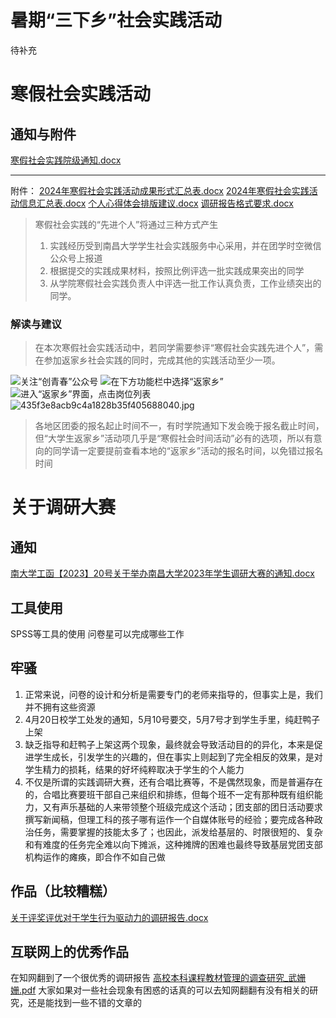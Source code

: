 # 暑期“三下乡”社会实践活动
待补充
# 寒假社会实践活动
## 通知与附件
[寒假社会实践院级通知.docx](https://www.yuque.com/attachments/yuque/0/2024/docx/35855942/1713254511818-13a09cc4-ac57-409f-ae71-755596518cff.docx)

---

附件：
[2024年寒假社会实践活动成果形式汇总表.docx](https://www.yuque.com/attachments/yuque/0/2024/docx/35855942/1713254511815-cd0a0437-5448-47de-b596-d787f9228287.docx)
[2024年寒假社会实践活动信息汇总表.docx](https://www.yuque.com/attachments/yuque/0/2024/docx/35855942/1713254511823-dac2c303-03b8-40a5-b398-ca4d558ab756.docx)
[个人心得体会排版建议.docx](https://www.yuque.com/attachments/yuque/0/2024/docx/35855942/1713254511931-f2389e34-5345-4d90-b363-fc83d75795ab.docx)
[调研报告格式要求.docx](https://www.yuque.com/attachments/yuque/0/2024/docx/35855942/1713254512024-882d4323-3292-41ba-ae20-eac1de5216bb.docx)
> 寒假社会实践的“先进个人”将通过三种方式产生
> 1. 实践经历受到南昌大学学生社会实践服务中心采用，并在团学时空微信公众号上报道
> 2. 根据提交的实践成果材料，按照比例评选一批实践成果突出的同学
> 3. 从学院寒假社会实践负责人中评选一批工作认真负责，工作业绩突出的同学。

### 解读与建议
> 在本次寒假社会实践活动中，若同学需要参评“寒假社会实践先进个人”，需在参加返家乡社会实践的同时，完成其他的实践活动至少一项。

![关注“创青春”公众号](https://cdn.nlark.com/yuque/0/2024/jpeg/35855942/1706453292727-b528c31a-2f8e-4275-ac42-0ecfc09c2a31.jpeg#averageHue=%23f7f7f7&from=url&height=382&id=ycUVu&originHeight=846&originWidth=1080&originalType=binary&ratio=1&rotation=0&showTitle=true&size=54387&status=done&style=none&title=%E5%85%B3%E6%B3%A8%E2%80%9C%E5%88%9B%E9%9D%92%E6%98%A5%E2%80%9D%E5%85%AC%E4%BC%97%E5%8F%B7&width=488 "关注“创青春”公众号")
![在下方功能栏中选择“返家乡”](https://cdn.nlark.com/yuque/0/2024/jpeg/35855942/1706453354835-8fb3a7d4-6a59-4bc9-ad86-4c6a3112cc4b.jpeg#averageHue=%23ededed&from=url&height=568&id=tA2nw&originHeight=2296&originWidth=1080&originalType=binary&ratio=1&rotation=0&showTitle=true&size=59616&status=done&style=none&title=%E5%9C%A8%E4%B8%8B%E6%96%B9%E5%8A%9F%E8%83%BD%E6%A0%8F%E4%B8%AD%E9%80%89%E6%8B%A9%E2%80%9C%E8%BF%94%E5%AE%B6%E4%B9%A1%E2%80%9D&width=267 "在下方功能栏中选择“返家乡”")
![进入“返家乡”界面，点击岗位列表](https://cdn.nlark.com/yuque/0/2024/jpeg/35855942/1706453746329-6c1295b9-25ef-4baa-82fd-5806d024f2aa.jpeg#averageHue=%23f8f6ec&clientId=u534543df-4f2a-4&from=drop&height=557&id=fMKAc&originHeight=1355&originWidth=1080&originalType=binary&ratio=2&rotation=0&showTitle=true&size=91692&status=done&style=none&taskId=ub3dc12a9-a850-45de-921c-43539f893a0&title=%E8%BF%9B%E5%85%A5%E2%80%9C%E8%BF%94%E5%AE%B6%E4%B9%A1%E2%80%9D%E7%95%8C%E9%9D%A2%EF%BC%8C%E7%82%B9%E5%87%BB%E5%B2%97%E4%BD%8D%E5%88%97%E8%A1%A8&width=444 "进入“返家乡”界面，点击岗位列表")
![435f3e8acb9c4a1828b35f405688040.jpg](https://cdn.nlark.com/yuque/0/2024/jpeg/35855942/1706453944610-fa31f995-5617-4736-9154-3d04382632a6.jpeg#averageHue=%23f8f5f3&clientId=u534543df-4f2a-4&from=drop&height=371&id=Lwyym&originHeight=880&originWidth=1080&originalType=binary&ratio=2&rotation=0&showTitle=false&size=59263&status=done&style=none&taskId=uafd27c18-fc97-4a69-a693-b5462d69a26&title=&width=455.4000244140625)
> 各地区团委的报名起止时间不一，有时学院通知下发会晚于报名截止时间，但“大学生返家乡”活动项几乎是“寒假社会时间活动”必有的选项，所以有意向的同学请一定要提前查看本地的“返家乡”活动的报名时间，以免错过报名时间

# 关于调研大赛
## 通知
[南大学工函【2023】20号关于举办南昌大学2023年学生调研大赛的通知.docx](https://www.yuque.com/attachments/yuque/0/2024/docx/35855942/1713254612203-fdbab4dd-73e8-4f9d-a0e5-bcda1ab79243.docx)
## 工具使用
SPSS等工具的使用
问卷星可以完成哪些工作
## 牢骚

1. 正常来说，问卷的设计和分析是需要专门的老师来指导的，但事实上是，我们并不拥有这些资源
2. 4月20日校学工处发的通知，5月10号要交，5月7号才到学生手里，纯赶鸭子上架
3. 缺乏指导和赶鸭子上架这两个现象，最终就会导致活动目的的异化，本来是促进学生成长，引发学生的兴趣的，但在事实上则起到了完全相反的效果，是对学生精力的损耗，结果的好坏纯粹取决于学生的个人能力
4. 不仅是所谓的实践调研大赛，还有合唱比赛等，不是偶然现象，而是普遍存在的，合唱比赛要班干部自己来组织和排练，但每个班不一定有那种既有组织能力，又有声乐基础的人来带领整个班级完成这个活动；团支部的团日活动要求撰写新闻稿，但理工科的孩子哪有运作一个自媒体账号的经验；要完成各种政治任务，需要掌握的技能太多了；也因此，派发给基层的、时限很短的、复杂和有难度的任务完全难以向下摊派，这种摊牌的困难也最终导致基层党团支部机构运作的瘫痪，即合作不如自己做
## 作品（比较糟糕）
[关于评奖评优对于学生行为驱动力的调研报告.docx](https://www.yuque.com/attachments/yuque/0/2024/docx/35855942/1713254612204-7ef421bd-9e15-4765-8ebb-b8b104bbf949.docx)
## 互联网上的优秀作品
在知网翻到了一个很优秀的调研报告
[高校本科课程教材管理的调查研究_武姗姗.pdf](https://www.yuque.com/attachments/yuque/0/2024/pdf/35855942/1713254643748-a62bb76a-aece-410e-82b5-0e5462f74ed5.pdf)
大家如果对一些社会现象有困惑的话真的可以去知网翻翻有没有相关的研究，还是能找到一些不错的文章的
